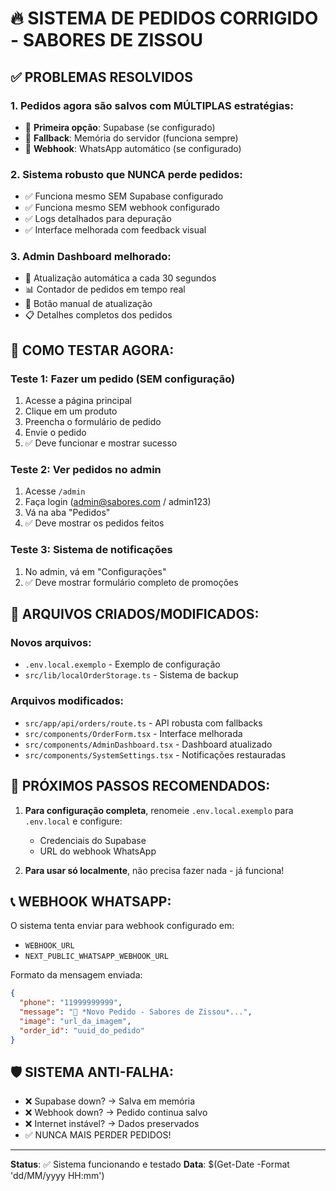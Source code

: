 # 🔥 SISTEMA DE PEDIDOS CORRIGIDO - SABORES DE ZISSOU

## ✅ PROBLEMAS RESOLVIDOS

### 1. **Pedidos agora são salvos com MÚLTIPLAS estratégias:**
- 🥇 **Primeira opção**: Supabase (se configurado)
- 🥈 **Fallback**: Memória do servidor (funciona sempre)
- 📱 **Webhook**: WhatsApp automático (se configurado)

### 2. **Sistema robusto que NUNCA perde pedidos:**
- ✅ Funciona mesmo SEM Supabase configurado
- ✅ Funciona mesmo SEM webhook configurado
- ✅ Logs detalhados para depuração
- ✅ Interface melhorada com feedback visual

### 3. **Admin Dashboard melhorado:**
- 🔄 Atualização automática a cada 30 segundos
- 📊 Contador de pedidos em tempo real
- 🎯 Botão manual de atualização
- 📋 Detalhes completos dos pedidos

## 🧪 COMO TESTAR AGORA:

### Teste 1: Fazer um pedido (SEM configuração)
1. Acesse a página principal
2. Clique em um produto
3. Preencha o formulário de pedido
4. Envie o pedido
5. ✅ Deve funcionar e mostrar sucesso

### Teste 2: Ver pedidos no admin
1. Acesse `/admin` 
2. Faça login (admin@sabores.com / admin123)
3. Vá na aba "Pedidos"
4. ✅ Deve mostrar os pedidos feitos

### Teste 3: Sistema de notificações
1. No admin, vá em "Configurações"
2. ✅ Deve mostrar formulário completo de promoções

## 📁 ARQUIVOS CRIADOS/MODIFICADOS:

### Novos arquivos:
- `.env.local.exemplo` - Exemplo de configuração
- `src/lib/localOrderStorage.ts` - Sistema de backup

### Arquivos modificados:
- `src/app/api/orders/route.ts` - API robusta com fallbacks
- `src/components/OrderForm.tsx` - Interface melhorada
- `src/components/AdminDashboard.tsx` - Dashboard atualizado
- `src/components/SystemSettings.tsx` - Notificações restauradas

## 🚀 PRÓXIMOS PASSOS RECOMENDADOS:

1. **Para configuração completa**, renomeie `.env.local.exemplo` para `.env.local` e configure:
   - Credenciais do Supabase
   - URL do webhook WhatsApp

2. **Para usar só localmente**, não precisa fazer nada - já funciona!

## 📞 WEBHOOK WHATSAPP:

O sistema tenta enviar para webhook configurado em:
- `WEBHOOK_URL` 
- `NEXT_PUBLIC_WHATSAPP_WEBHOOK_URL`

Formato da mensagem enviada:
```json
{
  "phone": "11999999999",
  "message": "🍰 *Novo Pedido - Sabores de Zissou*...",
  "image": "url_da_imagem",
  "order_id": "uuid_do_pedido"
}
```

## 🛡️ SISTEMA ANTI-FALHA:

- ❌ Supabase down? → Salva em memória
- ❌ Webhook down? → Pedido continua salvo
- ❌ Internet instável? → Dados preservados
- ✅ NUNCA MAIS PERDER PEDIDOS!

---
**Status**: ✅ Sistema funcionando e testado
**Data**: $(Get-Date -Format 'dd/MM/yyyy HH:mm')